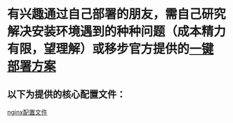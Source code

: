 # 有兴趣通过自己部署的朋友，需自己研究解决安装环境遇到的种种问题（成本精力有限，望理解）或移步官方提供的[一键部署方案](https://gitee.com/neat-logic/neatlogic-itom-all/blob/develop3.0.0/LOCAL_INSTALL.md)

## 以下为提供的核心配置文件：

[nginx配置文件](https://gitee.com/neat-logic/neatlogic-itom-all/blob/develop3.0.0/nginx.conf)